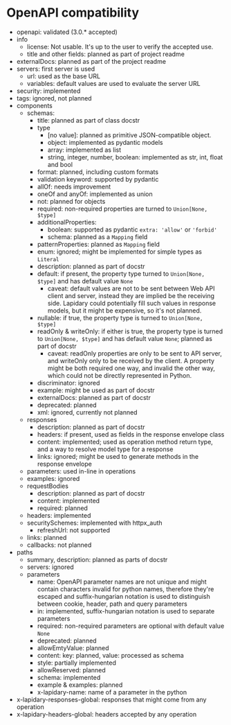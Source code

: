 # OpenAPI compatibility

- openapi: validated (3.0.* accepted)
- info
    - license: Not usable. It's up to the user to verify the accepted use.
    - title and other fields: planned as part of project readme
- externalDocs: planned as part of the project readme
- servers: first server is used
    - url: used as the base URL
    - variables: default values are used to evaluate the server URL
- security: implemented
- tags: ignored, not planned
- components
    - schemas:
        - title: planned as part of class docstr
        - type
            - [no value]: planned as primitive JSON-compatible object.
            - object: implemented as pydantic models
            - array: implemented as list
            - string, integer, number, boolean: implemented as str, int, float and bool
        - format: planned, including custom formats
        - validation keyword: supported by pydantic
        - allOf: needs improvement
        - oneOf and anyOf: implemented as union
        - not: planned for objects
        - required: non-required properties are turned to `Union[None, $type]`
        - additionalProperties:
            - boolean: supported as pydantic `extra: 'allow'` or `'forbid'`
            - schema: planned as a `Mapping` field
        - patternProperties: planned as `Mapping` field
        - enum: ignored; might be implemented for simple types as `Literal`
        - description: planned as part of docstr
        - default: if present, the property type turned to `Union[None, $type]` and has default value `None`
            - caveat: default values are not to be sent between Web API client and server, instead they are implied be the receiving side. Lapidary could potentially fill such values in response models, but it might be expensive, so it's not planned.
        - nullable: if true, the property type is turned to `Union[None, $type]`
        - readOnly & writeOnly: if either is true, the property type is turned to `Union[None, $type]` and has default value `None`; planned as part of docstr
            - caveat: readOnly properties are only to be sent to API server, and writeOnly only to be received by the client. A property might be both required one way, and invalid the other way, which could not be directly represented in Python.
        - discriminator: ignored
        - example: might be used as part of docstr
        - externalDocs: planned as part of docstr
        - deprecated: planned
        - xml: ignored, currently not planned
    - responses
        - description: planned as part of docstr
        - headers: if present, used as fields in the response envelope class
        - content: implemented; used as operation method return type, and a way to resolve model type for a response
        - links: ignored; might be used to generate methods in the response envelope
    - parameters: used in-line in operations
    - examples: ignored
    - requestBodies
        - description: planned as part of docstr
        - content: implemented
        - required: planned
    - headers: implemented
    - securitySchemes: implemented with httpx_auth
        - refreshUrl: not supported
    - links: planned
    - callbacks: not planned
- paths
    - summary, description: planned as parts of docstr
    - servers: ignored
    - parameters
        - name: OpenAPI parameter names are not unique and might contain characters invalid for python names, therefore they're escaped and suffix-hungarian notation is used to distinguish between cookie, header, path and query parameters
        - in: implemented, suffix-hungarian notation is used to separate parameters
        - required: non-required parameters are optional with default value `None`
        - deprecated: planned
        - allowEmtyValue: planned
        - content: key: planned, value: processed as schema
        - style: partially implemented
        - allowReserved: planned
        - schema: implemented
        - example & examples: planned
        - x-lapidary-name: name of a parameter in the python
- x-lapidary-responses-global: responses that might come from any operation
- x-lapidary-headers-global: headers accepted by any operation

